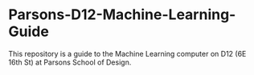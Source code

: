 # Parsons-D12-Machine-Learning-Guide
This repository is a guide to the Machine Learning computer on D12 (6E 16th St) at Parsons School of Design.
